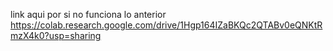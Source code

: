 link aqui por si no funciona lo anterior https://colab.research.google.com/drive/1Hgp164IZaBKQc2QTABv0eQNKtRmzX4k0?usp=sharing 
